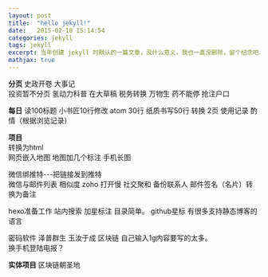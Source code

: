 ```yaml
---
layout: post
title:  "hello jekyll!"
date:   2015-02-10 15:14:54
categories: jekyll
tags: jekyll
excerpt: 当年创建 jekyll 时默认的一篇文章，没什么意义，我也一直没删除，留个纪念吧。
mathjax: true
---
```


**分页**
史政开卷 大事记  
投资暂不分页
氢动力科普 在大草稿
税务转换
万物生 药不能停
抢注户口

**每日**
读100标题
小书匠10行修改
atom 30行
纸质书写50行 转换 2页
使用记录 酌情（根据浏览记录）

**项目**  
转换为html  
网页嵌入地图 地图加几个标注
手机长图  

微信绑推特---把链接发到推特  
微信与邮件列表 相似度
zoho 打开慢 社交聚和 备份联系人
邮件签名（名片）转换为备注  

hexo准备工作 站内搜索  加星标注 目录简单。
github星标 有很多支持静态博客的语言

密码软件 泽普群生 玉汝于成
区块链 自己输入1g内容要写的太多。    
换手机登陆电报？

**实体项目**
区块链朝圣地
